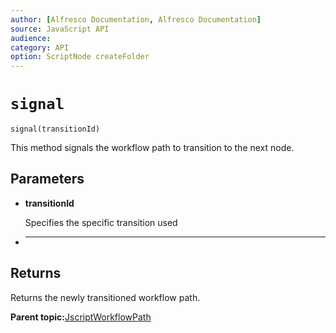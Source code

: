 ```yaml
---
author: [Alfresco Documentation, Alfresco Documentation]
source: JavaScript API
audience: 
category: API
option: ScriptNode createFolder
---
```


# `signal`

`signal(transitionId)`

This method signals the workflow path to transition to the next node.

## Parameters

-   **transitionId**

    Specifies the specific transition used

-   ****

## Returns

Returns the newly transitioned workflow path.

**Parent topic:**[JscriptWorkflowPath](../references/API-JS-WorkflowPath.md)

